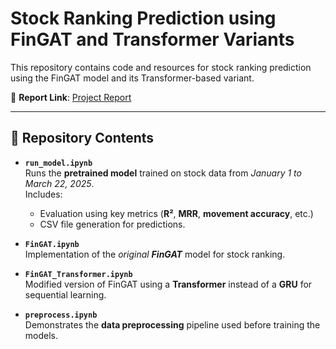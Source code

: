 # Stock Ranking Prediction using FinGAT and Transformer Variants

This repository contains code and resources for stock ranking prediction using the FinGAT model and its Transformer-based variant.

📄 **Report Link**: [Project Report](https://www.overleaf.com/read/bckpdknmzhsv#8a4fff)

---

## 🔧 Repository Contents

- **`run_model.ipynb`**  
  Runs the **pretrained model** trained on stock data from _January 1 to March 22, 2025_.  
  Includes:  
  - Evaluation using key metrics (**R²**, **MRR**, **movement accuracy**, etc.)  
  - CSV file generation for predictions.

- **`FinGAT.ipynb`**  
  Implementation of the _original **FinGAT**_ model for stock ranking.

- **`FinGAT_Transformer.ipynb`**  
  Modified version of FinGAT using a **Transformer** instead of a **GRU** for sequential learning.

- **`preprocess.ipynb`**  
  Demonstrates the **data preprocessing** pipeline used before training the models.
